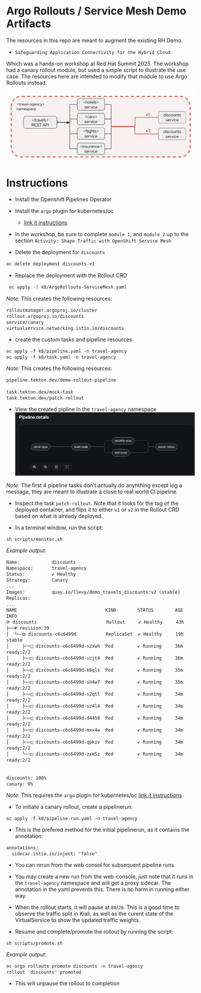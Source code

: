 # Argo Rollouts / Service Mesh Demo Artifacts

The resources in this repo are meant to augment the existing RH Demo: 
- `Safeguarding Application Connectivity for the Hybrid Cloud `

Which was a hands-on workshop at Red Hat Summit 2025. The workshop had a canary rollout module, but used a simple script to illustrate the use case.  The resources here are intended to modify that module to use Argo Rollouts instead.

![Module 2](img/image02.png)

# Instructions

- Install the Openshift Pipelines Operator

- Install the `argo` plugin for kubernetes/oc
  - [link it instructions](https://argo-rollouts.readthedocs.io/en/stable/installation/)

- In the workshop, be sure to complete `module 1`, and `module 2` up to the section `Activity: Shape Traffic with OpenShift Service Mesh`

- Delete the deployment for `discounts`

```bash
oc delete deployment discounts-v1
```

- Replace the deployment with the Rollout CRD

```bash
 oc apply -f k8/ArgoRollouts-ServiceMesh.yaml
 ```

*Note*: This creates the following resources:
```
rolloutmanager.argoproj.io/cluster 
rollout.argoproj.io/discounts 
service/canary 
virtualservice.networking.istio.io/discounts 
```

- create the custom tasks and pipeline resources

``` 
oc apply -f k8/pipeline.yaml -n travel-agency
oc apply -f k8/task.yaml -n travel-agency 
```

*Note*: This creates the following resources:
```
pipeline.tekton.dev/demo-rollout-pipeline 

task.tekton.dev/mock-task 
task.tekton.dev/patch-rollout 
```

- View the created pipline in the `travel-agency` namespace
![alt text](img/image03.png)

*Note*: The first 4 pipeline tasks don't actually do anyhthing except log a message, they are meant to illustrate a close to real world CI pipeline.

- Inspect the task `patch-rollout`. Note that it looks for the tag of the deployed container, and flips it to either `v1` or `v2` in the Rollout CRD based on what is already deployed.

- In a terminal window, run the script:
```
sh scripts/monitor.sh
```

*Example output*:
```
Name:            discounts
Namespace:       travel-agency
Status:          ✔ Healthy
Strategy:        Canary
...
Images:          quay.io/llevy/demo_travels_discounts:v2 (stable)
Replicas:
...
NAME                                 KIND        STATUS        AGE  INFO
⟳ discounts                          Rollout     ✔ Healthy     43h  
├──# revision:39                                                    
│  └──⧉ discounts-c6c6499d           ReplicaSet  ✔ Healthy     19h  stable
│     ├──□ discounts-c6c6499d-szxwh  Pod         ✔ Running     36m  ready:2/2
│     ├──□ discounts-c6c6499d-vcjt4  Pod         ✔ Running     36m  ready:2/2
│     ├──□ discounts-c6c6499d-k6qls  Pod         ✔ Running     35m  ready:2/2
│     ├──□ discounts-c6c6499d-sh4w7  Pod         ✔ Running     35m  ready:2/2
│     ├──□ discounts-c6c6499d-s2qtl  Pod         ✔ Running     34m  ready:2/2
│     ├──□ discounts-c6c6499d-sz4l4  Pod         ✔ Running     34m  ready:2/2
│     ├──□ discounts-c6c6499d-d4458  Pod         ✔ Running     34m  ready:2/2
│     ├──□ discounts-c6c6499d-mxx4w  Pod         ✔ Running     34m  ready:2/2
│     ├──□ discounts-c6c6499d-qpkzv  Pod         ✔ Running     34m  ready:2/2
│     └──□ discounts-c6c6499d-zxm5z  Pod         ✔ Running     34m  ready:2/2


discounts: 100%
canary: 0%
```

*Note*: This requires the `argo` plugin for kubernetes/oc
[link it instructions](https://argo-rollouts.readthedocs.io/en/stable/installation/)

- To initiate a canary rollout, create a pipelinerun:

```
oc apply -f k8/pipeline-run.yaml -n travel-agency
```

  - This is the prefered method for the initial pipelinerun, as it contains the annotation:

  ```
  annotations:
    sidecar.istio.io/inject: "false"
  ```
  - You can rerun from the web consol for subsequent pipeline runs. 
  - You may create a new run from the web-console, just note that it runs in the `travel-agency` namespace and will get a proxy sidecar. The annotation in the yaml prevents this. There is no harm in running either way.

- When the rollout starts, it will pause at `80`/`20`. This is a good time to observe the traffic split in Kiali, as well as the curent state of the VirtualService to show the updated traffic weights.

- Resume and complete/promote the rollout by running the script:
```
sh scripts/promote.sh   
```

*Example output*:
```
oc argo rollouts promote discounts -n travel-agency
rollout 'discounts' promoted
```
  - This will unpause the rollout to completion